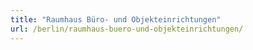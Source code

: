 ```yaml
---
title: "Raumhaus Büro- und Objekteinrichtungen"
url: /berlin/raumhaus-buero-und-objekteinrichtungen/
---
```

